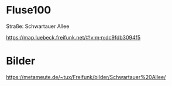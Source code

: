 # Fluse100

Straße: Schwartauer Allee

https://map.luebeck.freifunk.net/#!v:m;n:dc9fdb3094f5

# Bilder

https://metameute.de/~tux/Freifunk/bilder/Schwartauer%20Allee/
